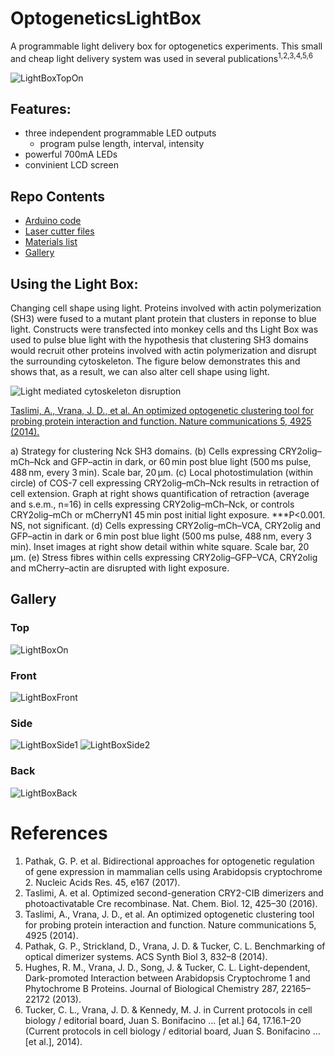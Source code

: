 # OptogeneticsLightBox
A programmable light delivery box for optogenetics experiments. This small and cheap light delivery system was used in several publications<sup>1,2,3,4,5,6</sup>

![LightBoxTopOn](images/LightBoxTopOn.jpeg)

## Features:

* three independent programmable LED outputs
    * program pulse length, interval, intensity
* powerful 700mA LEDs
* convinient LCD screen


## Repo Contents
* [Arduino code](src/LEDProgrammer_V2-32.ino)
* [Laser cutter files](design/lasercutter)
* [Materials list](design/LEDControllerPartsList.xlsx)
* [Gallery](Gallery.md)

## Using the Light Box:

Changing cell shape using light. Proteins involved with
actin polymerization (SH3) were fused to a mutant plant protein that
clusters in reponse to blue light. Constructs were transfected into monkey cells
and ths Light Box was used to pulse blue light with the hypothesis that clustering
SH3 domains would recruit other proteins involved with actin polymerization and disrupt
the surrounding cytoskeleton. The figure below demonstrates this and shows that, as
a result, we can also alter cell shape using light.

![Light mediated cytoskeleton disruption](images/Fig5NatComms.jpg)

[Taslimi, A., Vrana, J. D., et al. An optimized optogenetic clustering tool for probing protein interaction and function. Nature communications 5, 4925 (2014).](https://www.nature.com/articles/ncomms5925)

a) Strategy for clustering Nck SH3 domains. (b) Cells expressing
CRY2olig–mCh–Nck and GFP–actin in dark, or 60 min post blue light
(500 ms pulse, 488 nm, every 3 min). Scale bar, 20 μm. (c) Local
photostimulation (within circle) of COS-7 cell expressing CRY2olig–mCh–Nck
results in retraction of cell extension. Graph at right shows
quantification of retraction (average and s.e.m., n=16) in cells
 expressing CRY2olig–mCh–Nck, or controls CRY2olig–mCh or mCherryN1
  45 min post initial light exposure. ***P<0.001. NS, not significant.
  (d) Cells expressing CRY2olig–mCh–VCA, CRY2olig and GFP–actin in
  dark or 6 min post blue light (500 ms pulse, 488 nm, every 3 min).
  Inset images at right show detail within white square. Scale bar,
  20 μm. (e) Stress fibres within cells expressing CRY2olig–GFP–VCA,
  CRY2olig and mCherry–actin are disrupted with light exposure.

## Gallery

### Top
![LightBoxOn](images/LightBoxOn.jpeg)

### Front
![LightBoxFront](images/LightBoxFront.jpeg)

### Side
![LightBoxSide1](images/LightBoxSide1.jpeg)
![LightBoxSide2](images/LightBoxSide2.jpeg)

### Back
![LightBoxBack](images/LightBoxBack.jpeg)

# References

1. Pathak, G. P. et al. Bidirectional approaches for optogenetic regulation of gene expression in mammalian cells using Arabidopsis cryptochrome 2. Nucleic Acids Res. 45, e167 (2017).
2. Taslimi, A. et al. Optimized second-generation CRY2-CIB dimerizers and photoactivatable Cre recombinase. Nat. Chem. Biol. 12, 425–30 (2016).
3. Taslimi, A., Vrana, J. D., et al. An optimized optogenetic clustering tool for probing protein interaction and function. Nature communications 5, 4925 (2014).
4. Pathak, G. P., Strickland, D., Vrana, J. D. & Tucker, C. L. Benchmarking of optical dimerizer systems. ACS Synth Biol 3, 832–8 (2014).
5. Hughes, R. M., Vrana, J. D., Song, J. & Tucker, C. L. Light-dependent, Dark-promoted Interaction between Arabidopsis Cryptochrome 1 and Phytochrome B Proteins. Journal of Biological Chemistry 287, 22165–22172 (2013).
6. Tucker, C. L., Vrana, J. D. & Kennedy, M. J. in Current protocols in cell biology / editorial board, Juan S. Bonifacino ... [et al.] 64, 17.16.1–20 (Current protocols in cell biology / editorial board, Juan S. Bonifacino ... [et al.], 2014).
